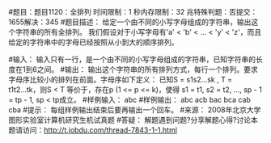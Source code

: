 #题目：题目1120：全排列
时间限制：1 秒内存限制：32 兆特殊判题：否提交：1655解决：345
#题目描述：
给定一个由不同的小写字母组成的字符串，输出这个字符串的所有全排列。
我们假设对于小写字母有'a' < 'b' < ... < 'y' < 'z'，而且给定的字符串中的字母已经按照从小到大的顺序排列。

#输入：
输入只有一行，是一个由不同的小写字母组成的字符串，已知字符串的长度在1到6之间。
#输出：
输出这个字符串的所有排列方式，每行一个排列。要求字母序比较小的排列在前面。字母序如下定义：
已知S = s1s2...sk , T = t1t2...tk，则S < T 等价于，存在p (1 <= p <= k)，使得
s1 = t1, s2 = t2, ..., sp - 1 = tp - 1, sp < tp成立。
#样例输入：
abc
#样例输出：
abc
acb
bac
bca
cab
cba
#提示：
每组样例输出结束后要再输出一个回车。
#来源：
2008年北京大学图形实验室计算机研究生机试真题
#答疑：
解题遇到问题?分享解题心得?讨论本题请访问：http://t.jobdu.com/thread-7843-1-1.html
